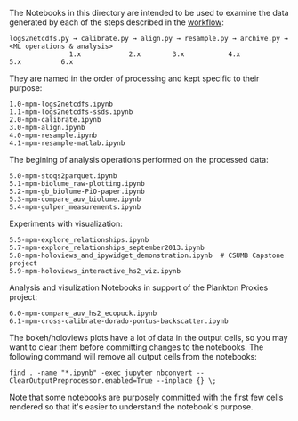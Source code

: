 The Notebooks in this directory are intended to be used to examine the data
generated by each of the steps described in the [workflow]("../DORADO_WORKFLOW.md"):

    logs2netcdfs.py → calibrate.py → align.py → resample.py → archive.py → <ML operations & analysis>
                   1.x            2.x        3.x           4.x          5.x          6.x

They are named in the order of processing and kept specific to their purpose:

    1.0-mpm-logs2netcdfs.ipynb
    1.1-mpm-logs2netcdfs-ssds.ipynb
    2.0-mpm-calibrate.ipynb
    3.0-mpm-align.ipynb
    4.0-mpm-resample.ipynb
    4.1-mpm-resample-matlab.ipynb

The begining of analysis operations performed on the processed data:

    5.0-mpm-stoqs2parquet.ipynb
    5.1-mpm-biolume_raw-plotting.ipynb
    5.2-mpm-gb_biolume-PiO-paper.ipynb
    5.3-mpm-compare_auv_biolume.ipynb
    5.4-mpm-gulper_measurements.ipynb

Experiments with visualization:

    5.5-mpm-explore_relationships.ipynb
    5.7-mpm-explore_relationships_september2013.ipynb
    5.8-mpm-holoviews_and_ipywidget_demonstration.ipynb  # CSUMB Capstone project
    5.9-mpm-holoviews_interactive_hs2_viz.ipynb

Analysis and visulization Notebooks in support of the Plankton Proxies project:

    6.0-mpm-compare_auv_hs2_ecopuck.ipynb
    6.1-mpm-cross-calibrate-dorado-pontus-backscatter.ipynb


The bokeh/holoviews plots have a lot of data in the output cells, so you may want to
clear them before committing changes to the notebooks. The following command will
remove all output cells from the notebooks:

    find . -name "*.ipynb" -exec jupyter nbconvert --ClearOutputPreprocessor.enabled=True --inplace {} \;

Note that some notebooks are purposely committed with the first few cells rendered so 
that it's easier to understand the notebook's purpose.